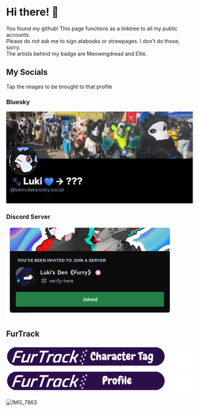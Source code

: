 # Hi there! 🐾
You found my github! This page functions as a linktree to all my public accounts.  
Please do not ask me to sign atabooks or strawpages. I don't do those, sorry.  
The artists behind my badge are Meowingdread and Ellie.  
## My Socials
Tap the images to be brought to that profile
### Bluesky
[<img src="https://github.com/lukirudaka/lukirudaka/blob/main/Luki-Bluesky.png?raw=true">](https://bsky.app/profile/lukirudaka.bsky.social)
### Discord Server
[<img src="https://github.com/lukirudaka/lukirudaka/blob/main/DiscordPhotoLink.png?raw=true">](https://discord.gg/jpqZFJBFNS)
## FurTrack
[<img src="https://github.com/lukirudaka/lukirudaka/blob/main/FTCharacterTagLabel.png?raw=true">](https://www.furtrack.com/index/luki_(puro))
[<img src="https://github.com/lukirudaka/lukirudaka/blob/main/FTProfileLabel.png?raw=true">](https://www.furtrack.com/user/lukirudaka/)

![IMG_7863](https://github.com/user-attachments/assets/17abba27-080f-48a2-ac7f-306493f8fb09)


<!--
**lukirudaka/lukirudaka** is a ✨ _special_ ✨ repository because its `README.md` (this file) appears on your GitHub profile.

Here are some ideas to get you started:

- 🔭 I’m currently working on ...
- 🌱 I’m currently learning ...
- 👯 I’m looking to collaborate on ...
- 🤔 I’m looking for help with ...
- 💬 Ask me about ...
- 📫 How to reach me: ...
- 😄 Pronouns: ...
- ⚡ Fun fact: ...
-->

